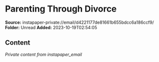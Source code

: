 # Parenting Through Divorce

**Source:** instapaper-private://email/d4221177de81661b655bdcc6a186ccf9/
**Folder:** Unread
**Added:** 2023-10-19T02:54:05




## Content
*Private content from instapaper_email*
